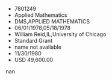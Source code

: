 
* 7801249
* Applied Mathematics
* DMS,APPLIED MATHEMATICS
* 06/01/1978,05/18/1978
* William Reid,IL,University of Chicago
* Standard Grant
*   name not available
* 11/30/1980
* USD 49,600.00

nan
